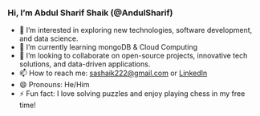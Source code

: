 ### Hi, I’m Abdul Sharif Shaik (@AndulSharif)

- 👀 I’m interested in exploring new technologies, software development, and data science.
- 🌱 I’m currently learning mongoDB & Cloud Computing
- 💞️ I’m looking to collaborate on open-source projects, innovative tech solutions, and data-driven applications.
- 📫 How to reach me: sashaik222@gmail.com or [LinkedIn](https://www.linkedin.com/in/abdul-sharif-shaik-55a74819a/)
- 😄 Pronouns: He/Him
- ⚡ Fun fact: I love solving puzzles and enjoy playing chess in my free time!

<!---
AndulSharif/AndulSharif is a ✨ special ✨ repository because its `README.md` (this file) appears on your GitHub profile.
You can click the Preview link to take a look at your changes.
--->
